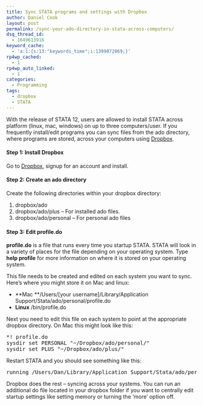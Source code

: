 ```yaml
---
title: Sync STATA programs and settings with Dropbox
author: Daniel Cook
layout: post
permalink: /sync-your-ado-directory-in-stata-across-computers/
dsq_thread_id:
  - 1649613916
keyword_cache:
  - 'a:1:{s:13:"keywords_time";i:1399072869;}'
rp4wp_cached:
  - 1
rp4wp_auto_linked:
  - 1
categories:
  - Programming
tags:
  - dropbox
  - STATA
---
```

With the release of STATA 12, users are allowed to install STATA across platform (linux, mac, windows) on up to three computers/user. If you frequently install/edit programs you can sync files from the ado directory, where programs are stored, across your computers using [Dropbox][1].  
<!--more-->

#### Step 1: Install Dropbox

Go to [Dropbox][1], signup for an account and install.

#### Step 2: Create an ado directory

Create the following directories within your dropbox directory:

  1. dropbox/ado
  2. dropbox/ado/plus &#8211; For installed ado files.
  3. dropbox/ado/personal &#8211; For personal ado files

#### Step 3: Edit profile.do

**profile.do** is a file that runs every time you startup STATA. STATA will look in a variety of places for the file depending on your operating system. Type **help profile** for more information on where it is stored on your operating system.

This file needs to be created and edited on each system you want to sync. Here&#8217;s where you might store it on Mac and linux:

  * **Mac **/Users/[your username]/Library/Application Support/Stata/ado/personal/profile.do 
  * **Linux** /bin/profile.do

Next you need to edit this file on each system to point at the appropriate dropbox directory. On Mac this might look like this:

<pre>*! profile.do
sysdir set PERSONAL "~/Dropbox/ado/personal/"
sysdir set PLUS "~/Dropbox/ado/plus/"
</pre>

Restart STATA and you should see something like this:

<pre>running /Users/Dan/Library/Application Support/Stata/ado/personal/profile.do 
</pre>

Dropbox does the rest &#8211; syncing across your systems. You can run an additional do file located in your dropbox folder if you want to centrally edit startup settings like setting memory or turning the &#8216;more&#8217; option off.

 [1]: http://www.dropbox.com